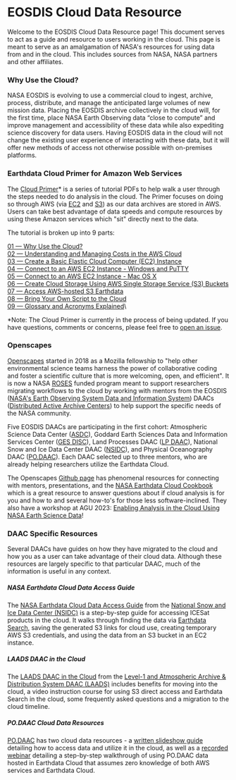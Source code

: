 # EOSDIS Cloud Data Resource

Welcome to the EOSDIS Cloud Data Resource page! This document serves to act as a guide and resource to users working in the cloud. 
This page is meant to serve as an amalgamation of NASA's resources for using data from and in the cloud. This includes sources from NASA, NASA partners and other affiliates. 

### Why Use the Cloud?

NASA EOSDIS is evolving to use a commercial cloud to ingest, archive, process, distribute, and manage the anticipated large volumes of new mission data. Placing the EOSDIS archive collectively in the cloud will, for the first time, place NASA Earth Observing data “close to compute” and improve management and accessibility of these data while also expediting science discovery for data users. Having EOSDIS data in the cloud will not change the existing user experience of interacting with these data, but it will offer new methods of access not otherwise possible with on-premises platforms.



### Earthdata Cloud Primer for Amazon Web Services

The [Cloud Primer](https://www.earthdata.nasa.gov/learn/webinars-and-tutorials/cloud-primer-amazon-web-services)* is a series of tutorial PDFs to help walk a user through the steps needed to do analysis in the cloud. The Primer focuses on doing so through AWS (via [EC2](https://aws.amazon.com/ec2/) and [S3](https://aws.amazon.com/s3/)) as our data archives are stored in AWS. Users can take best advantage of data speeds and compute resources by using these Amazon services which "sit" directly next to the data. 

The tutorial is broken up into 9 parts: 

[01 — Why Use the Cloud?](https://www.earthdata.nasa.gov/sites/default/files/imported/01_Why_Use_the_Cloud.pdf)\
[02 — Understanding and Managing Costs in the AWS Cloud](https://www.earthdata.nasa.gov/sites/default/files/imported/02_Understanding_and_Managing_Costs_in_the_AWS_Cloud.pdf)\
[03 — Create a Basic Elastic Cloud Computer (EC2) Instance](https://www.earthdata.nasa.gov/sites/default/files/imported/03_Create_a_Basic_Elastic_Cloud_Compute__EC2__Instance.pdf)\
[04 — Connect to an AWS EC2 Instance - Windows and PuTTY](https://www.earthdata.nasa.gov/sites/default/files/imported/04_Connect_to_an_AWS_EC2_Instance_-_Windows_and_PuTTY.pdf)\
[05 — Connect to an AWS EC2 Instance - Mac OS X](https://www.earthdata.nasa.gov/sites/default/files/imported/05_Connect_to_an_AWS_EC2_Instance_-_Mac_OS_X.pdf)\
[06 — Create Cloud Storage Using AWS Single Storage Service (S3) Buckets](https://www.earthdata.nasa.gov/sites/default/files/imported/06_Create_Cloud_Storage_Using_AWS_Single_Storage_Service__S3__Buckets.pdf)\
[07 — Access AWS-hosted S3 Earthdata](https://www.earthdata.nasa.gov/sites/default/files/imported/07_Access_AWS-hosted_S3_Earthdata.pdf)\
[08 — Bring Your Own Script to the Cloud](https://www.earthdata.nasa.gov/sites/default/files/imported/08_Bring_Your_Own_Script_to_the_Cloud.pdf)\
[09 — Glossary and Acronyms Explained](https://www.earthdata.nasa.gov/sites/default/files/imported/09_Glossary_and_Acronyms_Explained.pdf)\

*Note: The Cloud Primer is currently in the process of being updated. If you have questions, comments or concerns, please feel free to [open an issue](https://github.com/eosdis-nasa/cloud-data-resource/issues). 


### Openscapes

[Openscapes](https://openscapes.org/) started in 2018 as a Mozilla fellowship to "help other environmental science teams harness the power of collaborative coding and foster a scientific culture that is more welcoming, open, and efficient". It is now a NASA [ROSES](https://science.nasa.gov/researchers/sara/grant-solicitations) funded program meant to support researchers migrating workflows to the cloud by working with mentors from the EOSDIS ([NASA's Earth Observing System Data and Information System](https://www.earthdata.nasa.gov/eosdis)) DAACs ([Distributed Active Archive Centers](https://www.earthdata.nasa.gov/eosdis/daacs)) to help support the specific needs of the NASA community. 

Five EOSDIS DAACs are participating in the first cohort: Atmospheric Science Data Center ([ASDC](https://asdc.larc.nasa.gov/)), Goddard Earth Sciences Data and Information Services Center ([GES DISC](https://disc.gsfc.nasa.gov/)), Land Processes DAAC ([LP DAAC](https://lpdaac.usgs.gov/)), National Snow and Ice Data Center DAAC ([NSIDC](https://nsidc.org/home)), and Physical Oceanography DAAC ([PO.DAAC](https://podaac.jpl.nasa.gov/)). Each DAAC selected up to three mentors, who are already helping researchers utilize the Earthdata Cloud.

The Openscapes [Github page](https://nasa-openscapes.github.io/) has phenomenal resources for connecting with mentors, presentations, and the [NASA Earthdata Cloud Cookbook](https://nasa-openscapes.github.io/earthdata-cloud-cookbook/) which is a great resource to answer questions about if cloud analysis is for you and how to and several how-to's for those less software-inclined. They also have a workshop at AGU 2023: [Enabling Analysis in the Cloud Using NASA Earth Science Data](https://agu.confex.com/agu/fm23/meetingapp.cgi/Session/193427)!

### DAAC Specific Resources

Several DAACs have guides on how they have migrated to the cloud and how you as a user can take advantage of their cloud data. Although these resources are largely specific to that particular DAAC, much of the information is useful in any context. 

##### NASA Earthdata Cloud Data Access Guide

The [NASA Earthdata Cloud Data Access Guide](https://nsidc.org/data/user-resources/help-center/nasa-earthdata-cloud-data-access-guide) from the [National Snow and Ice Data Center (NSIDC)](https://nsidc.org) is a step-by-step guide for accessing ICESat products in the cloud. It walks through finding the data via [Earthdata Search](https://search.earthdata.nasa.gov), saving the generated S3 links for cloud use, creating temporary AWS S3 credentials, and using the data from an S3 bucket in an EC2 instance. 

##### LAADS DAAC in the Cloud

The [LAADS DAAC in the Cloud](https://ladsweb.modaps.eosdis.nasa.gov/cloud/) from the [Level-1 and Atmospheric Archive & Distribution System DAAC (LAADS)](https://ladsweb.modaps.eosdis.nasa.gov) includes benefits for moving into the cloud, a video instruction course for using S3 direct access and Earthdata Search in the cloud, some frequently asked questions and a migration to the cloud timeline. 

##### PO.DAAC Cloud Data Resources
[PO.DAAC](https://podaac.jpl.nasa.gov) has two cloud data resources - a [written slideshow guide](https://podaac.jpl.nasa.gov/cloud-datasets/about) detailing how to access data and utilize it in the cloud, as well as a [recorded webinar](https://www.earthdata.nasa.gov/learn/webinars-and-tutorials/webinar-cloud-computing-PO.DAAC) detailing a step-by-step walkthrough of using PO.DAAC data hosted in Earthdata Cloud that assumes zero knowledge of both AWS services and Earthdata Cloud. 